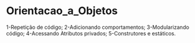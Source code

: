 # Orientacao_a_Objetos
1-Repetição de código; 2-Adicionando comportamentos; 3-Modularizando código; 4-Acessando Atributos privados; 5-Construtores e estáticos.
